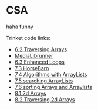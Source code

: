 # CSA
haha funny

Trinket code links:
* [6.2 Traversing Arrays](https://trinket.io/java/b37f072feb)
* [MediaLibrunner](https://trinket.io/java/2437bbcecd)
* [6.3 Enhanced Loops](https://trinket.io/java/7d450136a5)
* [7.3 HorseBarn](https://trinket.io/java/7cc75b3c5f)
* [7.4 Algorithms with ArrayLists](https://trinket.io/java/267cf5936c)
* [7.5 searching ArrayLists](https://trinket.io/java/e9ba169640)
* [7.6 sorting Arrays and Arraylists](https://trinket.io/java/05c8f73388)
* [8.1 2d Arrays](https://trinket.io/java/db4cbbb4e2) 
* [8.2 Traversing 2d Arrays](https://trinket.io/java/70c3d1c1bd)
